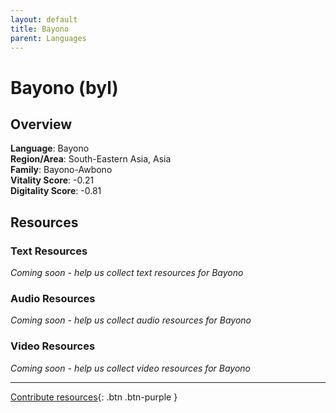 ```yaml
---
layout: default
title: Bayono
parent: Languages
---
```


# Bayono (byl)

## Overview

**Language**: Bayono  
**Region/Area**: South-Eastern Asia, Asia  
**Family**: Bayono-Awbono  
**Vitality Score**: -0.21  
**Digitality Score**: -0.81  

## Resources

### Text Resources
*Coming soon - help us collect text resources for Bayono*

### Audio Resources
*Coming soon - help us collect audio resources for Bayono*

### Video Resources
*Coming soon - help us collect video resources for Bayono*

---

[Contribute resources](https://fairtrain.github.io/){: .btn .btn-purple }

